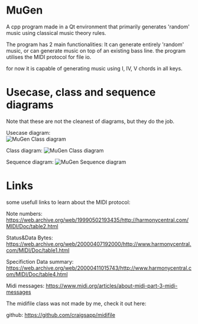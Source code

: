 # MuGen
A cpp program made in a Qt environment that primarily generates 'random' music using classical music theory rules.

The program has 2 main functionalities: It can generate entirely 'random' music, or can generate music on top of an existing bass line. the program utilises the MIDI protocol for file io.

for now it is capable of generating music using I, IV, V chords in all keys.

# Usecase, class and sequence diagrams
Note that these are not the cleanest of diagrams, but they do the job. 

Usecase diagram:  
![MuGen Class diagram](https://user-images.githubusercontent.com/63557739/121802253-b367e780-cc3b-11eb-93e7-25f0daa58589.png)
	
Class diagram: 
![MuGen Class diagram](https://user-images.githubusercontent.com/63557739/121802294-d0041f80-cc3b-11eb-88e2-c9a187e43d20.png)
	
Sequence diagram: 
![MuGen Sequence diagram](https://user-images.githubusercontent.com/63557739/121802304-dd210e80-cc3b-11eb-9273-ddb6e9257f76.jpg)
	
# Links
some usefull links to learn about the MIDI protocol:

Note numbers: 				https://web.archive.org/web/19990502193435/http://harmonycentral.com/MIDI/Doc/table2.html

Status&Data Bytes: 			https://web.archive.org/web/20000407192000/http://www.harmonycentral.com/MIDI/Doc/table1.html

Specifiction Data summary: 		https://web.archive.org/web/20000411015743/http://www.harmonycentral.com/MIDI/Doc/table4.html

Midi messages: 				https://www.midi.org/articles/about-midi-part-3-midi-messages


The midifile class was not made by me, check it out here:

github: 				https://github.com/craigsapp/midifile
